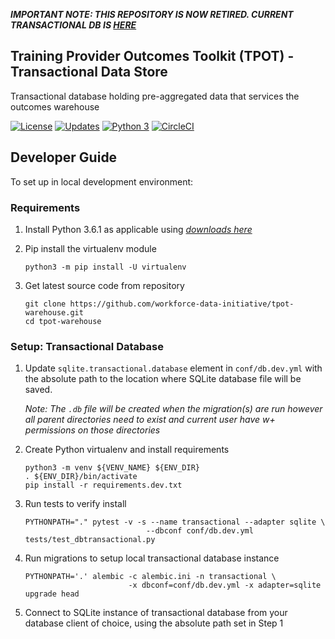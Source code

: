 **_IMPORTANT NOTE: THIS REPOSITORY IS NOW RETIRED. CURRENT TRANSACTIONAL DB IS [HERE](https://github.com/brighthive/tpot-transactional)_**


## Training Provider Outcomes Toolkit (TPOT) - Transactional Data Store

Transactional database holding pre-aggregated data that services the outcomes warehouse

[![License](https://img.shields.io/badge/License-Apache%202.0-blue.svg)](https://opensource.org/licenses/Apache-2.0)
[![Updates](https://pyup.io/repos/github/workforce-data-initiative/tpot-warehouse/shield.svg)](https://pyup.io/repos/github/workforce-data-initiative/tpot-warehouse/)
[![Python 3](https://pyup.io/repos/github/workforce-data-initiative/tpot-warehouse/python-3-shield.svg)](https://pyup.io/repos/github/workforce-data-initiative/tpot-warehouse/)
[![CircleCI](https://circleci.com/gh/workforce-data-initiative/tpot-warehouse.svg?style=shield)](https://circleci.com/gh/workforce-data-initiative/tpot-warehouse)


## Developer Guide

To set up in local development environment:

### Requirements

1. Install Python 3.6.1 as applicable using [_downloads here_](https://www.python.org/downloads)
2. Pip install the virtualenv module

   ```
   python3 -m pip install -U virtualenv
   ```
   
3. Get latest source code from repository

   ```
   git clone https://github.com/workforce-data-initiative/tpot-warehouse.git
   cd tpot-warehouse
   ```

### Setup: Transactional Database

1. Update `sqlite.transactional.database` element in `conf/db.dev.yml` with the absolute path to the location where SQLite database file will be saved.

   _Note: The `.db` file will be created when the migration(s) are run however all parent directories need to exist and current user have w+ permissions on those directories_

3. Create Python virtualenv and install requirements

   ```
   python3 -m venv ${VENV_NAME} ${ENV_DIR}
   . ${ENV_DIR}/bin/activate
   pip install -r requirements.dev.txt
   ```
   
4. Run tests to verify install

   ```
   PYTHONPATH="." pytest -v -s --name transactional --adapter sqlite \
                              --dbconf conf/db.dev.yml tests/test_dbtransactional.py
   ```
   
5. Run migrations to setup local transactional database instance

   ```
   PYTHONPATH='.' alembic -c alembic.ini -n transactional \
                          -x dbconf=conf/db.dev.yml -x adapter=sqlite upgrade head
   ```
   
6. Connect to SQLite instance of transactional database from your database client of choice, using the absolute path set in Step 1
